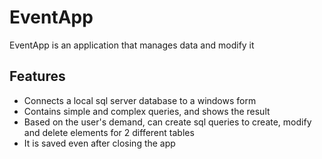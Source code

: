 # EventApp

EventApp is an application that manages data and modify it

## Features

- Connects a local sql server database to a windows form
- Contains simple and complex queries, and shows the result
- Based on the user's demand, can create sql queries to create, modify and delete elements for 2 different tables
- It is saved even after closing the app
